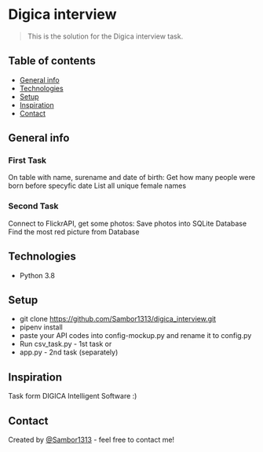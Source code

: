 # Digica interview
> This is the solution for the Digica interview task.

## Table of contents
* [General info](#general-info)
* [Technologies](#technologies)
* [Setup](#setup)
* [Inspiration](#inspiration)
* [Contact](#contact)

## General info
### First Task
On table with name, surename and date of birth:
    Get how many people were born before specyfic date
    List all unique female names
### Second Task
Connect to FlickrAPI, get some photos:
    Save photos into SQLite Database
    Find the most red picture from Database
## Technologies
* Python 3.8

## Setup
* git clone https://github.com/Sambor1313/digica_interview.git
* pipenv install
* paste your API codes into config-mockup.py and rename it to config.py
* Run csv_task.py - 1st task or
* app.py - 2nd task (separately)

## Inspiration
Task form DIGICA Intelligent Software :) 

## Contact
Created by [@Sambor1313](sambor.maciejak@mnis.pl) - feel free to contact me!